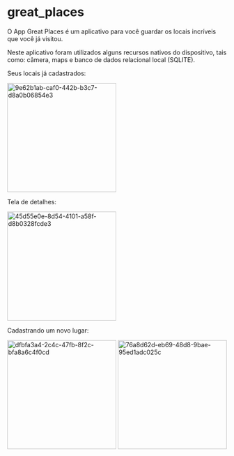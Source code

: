# great_places

O App Great Places é um aplicativo para você guardar os locais incríveis que você já visitou.

Neste aplicativo foram utilizados alguns recursos nativos do dispositivo, tais como: câmera, maps e banco de dados relacional local (SQLITE).

Seus locais já cadastrados:

<img src="https://user-images.githubusercontent.com/99933941/188765241-c0f7ece7-086d-4bfb-9dae-d1b35bdd1fee.jpg" alt="9e62b1ab-caf0-442b-b3c7-d8a0b06854e3" width="250"/>

Tela de detalhes:

<img src="https://user-images.githubusercontent.com/99933941/188765244-3f707705-0efb-4350-9548-09995090fcdf.jpg" alt="45d55e0e-8d54-4101-a58f-d8b0328fcde3" width="250"/>

Cadastrando um novo lugar:

<img src="https://user-images.githubusercontent.com/99933941/188765246-0d02a0ee-9b1a-4aac-a0eb-5f06c66ba935.jpg" alt="dfbfa3a4-2c4c-47fb-8f2c-bfa8a6c4f0cd" width="250"/>

<img src="https://user-images.githubusercontent.com/99933941/188765236-86af4b95-f31e-42bb-9314-41717bce86e4.jpg" alt="76a8d62d-eb69-48d8-9bae-95ed1adc025c" width="250"/>

